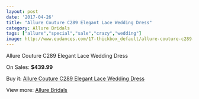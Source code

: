 ```yaml
---
layout: post
date: '2017-04-26'
title: "Allure Couture C289 Elegant Lace Wedding Dress"
category: Allure Bridals
tags: ["allure","special","sale","crazy","wedding"]
image: http://www.eudances.com/17-thickbox_default/allure-couture-c289-elegant-lace-wedding-dress.jpg
---
```

Allure Couture C289 Elegant Lace Wedding Dress

On Sales: **$439.99**
<a href="https://www.eudances.com/en/allure-bridals/6-allure-couture-c289-elegant-lace-wedding-dress.html"><amp-img layout="responsive" width="600" height="600" src="//www.eudances.com/17-thickbox_default/allure-couture-c289-elegant-lace-wedding-dress.jpg" alt="Allure Couture C289 Elegant Lace Wedding Dress 0" /></a>
<a href="https://www.eudances.com/en/allure-bridals/6-allure-couture-c289-elegant-lace-wedding-dress.html"><amp-img layout="responsive" width="600" height="600" src="//www.eudances.com/20-thickbox_default/allure-couture-c289-elegant-lace-wedding-dress.jpg" alt="Allure Couture C289 Elegant Lace Wedding Dress 1" /></a>
<a href="https://www.eudances.com/en/allure-bridals/6-allure-couture-c289-elegant-lace-wedding-dress.html"><amp-img layout="responsive" width="600" height="600" src="//www.eudances.com/19-thickbox_default/allure-couture-c289-elegant-lace-wedding-dress.jpg" alt="Allure Couture C289 Elegant Lace Wedding Dress 2" /></a>
<a href="https://www.eudances.com/en/allure-bridals/6-allure-couture-c289-elegant-lace-wedding-dress.html"><amp-img layout="responsive" width="600" height="600" src="//www.eudances.com/18-thickbox_default/allure-couture-c289-elegant-lace-wedding-dress.jpg" alt="Allure Couture C289 Elegant Lace Wedding Dress 3" /></a>

Buy it: [Allure Couture C289 Elegant Lace Wedding Dress](https://www.eudances.com/en/allure-bridals/6-allure-couture-c289-elegant-lace-wedding-dress.html "Allure Couture C289 Elegant Lace Wedding Dress")

View more: [Allure Bridals](https://www.eudances.com/en/2-allure-bridals "Allure Bridals")